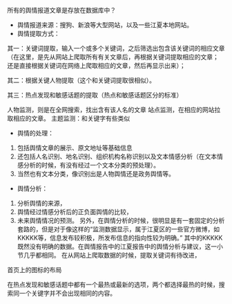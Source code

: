 所有的舆情报道文章是存放在数据库中？
- 舆情报道来源：搜狗、新浪等大型网站，以及一些江夏本地网站。
- 舆情提取方式：

其一：关键词提取，输入一个或多个关键词，之后筛选出包含该关键词的相应文章（在这里，是先从网站上爬取所有有关文章后，再根据关键词提取相应的文章；
还是直接根据关键词在网络上爬取相应的文章，然后再显示出来）；

其二：根据关键人物提取（这个和关键词提取很相似）。

其三：热点发现和敏感话题的提取（热点和敏感话题区分的标准）

人物监测，则是在全网搜索，找出含有该人名的文章
站点监测，在相应的网站拉取相应的文章。
主题监测：和关键字有些类似
- 舆情的处理：
1. 包括舆情文章的展示、原文地址等基础信息
2. 还包括人名识别、地名识别、组织机构名称识别以及文本情感分析（在文本情感分析的时候，有没有经过一个文本分类的预处理）。
3. 当然也有文本分类，像识别出是人物舆情还是政务舆情等。
- 舆情分析：
1. 分析舆情的来源，
2. 舆情经过情感分析后的正负面舆情的比较，
3. 未来舆情情况的预测。
另外，在舆情分析的时候，很明显是有一套固定的分析套路的，但是对于像这样的“监测数据显示，属于江夏区的一些官方微博，如KKKKK等，信息发布较积极，所发布信息的指向性较为明确。”
其中的KKKKK既然没有明确的数据。在舆情报告中的江夏报告中的舆情分析与建议，这一小节几乎都相同。
在从网站上爬取数据的时候，提取关键词有待改进，

首页上的图标的布局

在热点发现和敏感话题中都有一个最热或最新的选项，两个都选择最热的时候，搜索同一个关键字并不会出现相同的内容。

